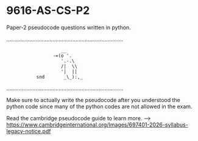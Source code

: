 # 9616-AS-CS-P2
Paper-2 pseudocode questions written in python.

............................................................................


                        __
                     -=(o '.
                        '.-.\
                        /|  \\
                        '|  ||
               snd       _\_):,_



............................................................................

Make sure to actually write the pseudocode after you understood the python code since many of the python codes are not allowed in the exam.

Read the cambridge pseudocode guide to learn more. 
  --> https://www.cambridgeinternational.org/Images/697401-2026-syllabus-legacy-notice.pdf
